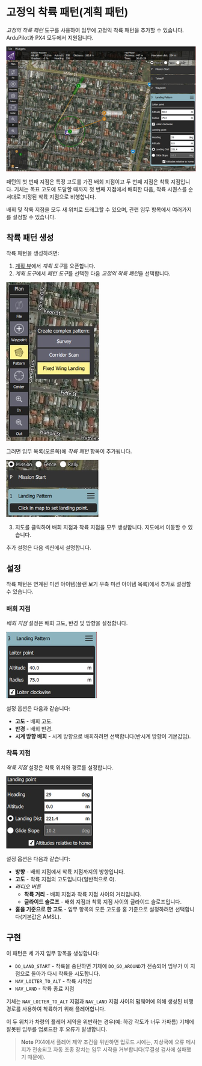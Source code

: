# 고정익 착륙 패턴(계획 패턴)

*고정익 착륙 패턴* 도구를 사용하여 임무에 고정익 착륙 패턴을 추가할 수 있습니다. ArduPilot과 PX4 모두에서 지원됩니다.

![고정익 착륙 패턴](../../../assets/plan/pattern/fixed_wing_landing_pattern.jpg)

패턴의 첫 번째 지점은 특정 고도를 가진 배회 지점이고 두 번째 지점은 착륙 지점입니다. 기체는 목표 고도에 도달할 때까지 첫 번째 지점에서 배회한 다음, 착륙 시퀀스를 순서대로 지정된 착륙 지점으로 비행합니다.

배회 및 착륙 지점을 모두 새 위치로 드래그할 수 있으며, 관련 임무 항목에서 여러가지를 설정할 수 있습니다.

## 착륙 패턴 생성

착륙 패턴을 생성하려면:

1. [계획 뷰](../PlanView/PlanView.md)에서 *계획 도구*를 오픈합니다.
2. *계획 도구*에서 *패턴 도구*를 선택한 다음 *고정익 착륙 패턴*을 선택합니다.
  
  ![고정익 착륙 패턴](../../../assets/plan/pattern/fixed_wing_landing_pattern_menu.jpg)
  
  그러면 임무 목록(오른쪽)에 *착륙 패턴* 항목이 추가됩니다.
  
  ![고정익 착륙 패턴](../../../assets/plan/pattern/fixed_wing_landing_pattern_mission_item_initial.jpg)

3. 지도를 클릭하여 배회 지점과 착륙 지점을 모두 생성합니다. 지도에서 이동할 수 있습니다.

추가 설정은 다음 섹션에서 설명합니다.

## 설정

착륙 패턴은 연계된 미션 아이템(플랜 보기 우측 미션 아이템 목록)에서 추가로 설정할 수 있습니다.

### 배회 지점

*배회 지점* 설정은 배회 고도, 반경 및 방향을 설정합니다.

![착륙 패턴 - 배회 지점](../../../assets/plan/pattern/fixed_wing_landing_pattern_settings_loiter.jpg)

설정 옵션은 다음과 같습니다:

- **고도** - 배회 고도.
- **반경** - 배회 반경.
- **시계 방향 배회** - 시계 방향으로 배회하려면 선택합니다(반시계 방향이 기본값임). 

### 착륙 지점

*착륙 지점* 설정은 착륙 위치와 경로를 설정합니다.

![착륙 패턴 - 착륙 지점](../../../assets/plan/pattern/fixed_wing_landing_pattern_settings_landing.jpg)

설정 옵션은 다음과 같습니다:

- **방향** - 배회 지점에서 착륙 지점까지의 방향입니다.
- **고도** - 착륙 지점의 고도입니다(일반적으로 0).
- *라디오 버튼* 
  - **착륙 거리** - 배회 지점과 착륙 지점 사이의 거리입니다.
  - **글라이드 슬로프** - 배회 지점과 착륙 지점 사이의 글라이드 슬로프입니다.
- **홈을 기준으로 한 고도** - 임무 항목의 모든 고도를 홈 기준으로 설정하려면 선택합니다(기본값은 AMSL).

## 구현

이 패턴은 세 가지 임무 항목을 생성합니다:

- `DO_LAND_START` - 착륙을 중단하면 기체에 `DO_GO_AROUND`가 전송되어 임무가 이 지점으로 돌아가 다시 착륙을 시도합니다.
- `NAV_LOITER_TO_ALT` - 착륙 시작점
- `NAV_LAND` - 착륙 종료 지점

기체는 `NAV_LOITER_TO_ALT` 지점과 `NAV_LAND` 지점 사이의 펌웨어에 의해 생성된 비행 경로를 사용하여 착륙하기 위해 플레어합니다.

이 두 위치가 차량의 플레어 제약을 위반하는 경우(예: 하강 각도가 너무 가파름) 기체에 잘못된 임무를 업로드한 후 오류가 발생합니다.

> **Note** PX4에서 플레어 제약 조건을 위반하면 업로드 시에는, 지상국에 오류 메시지가 전송되고 자동 조종 장치는 임무 시작을 거부합니다(무결성 검사에 실패했기 때문에).